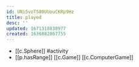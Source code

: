 ```yaml
---
id: UNi5voTS80UUouCKRp9Hz
title: played
desc: ''
updated: 1671318838977
created: 1636882867755
---
```





- [[c.Sphere]] #activity
- [[p.hasRange]] [[c.Game]] [[c.ComputerGame]]

